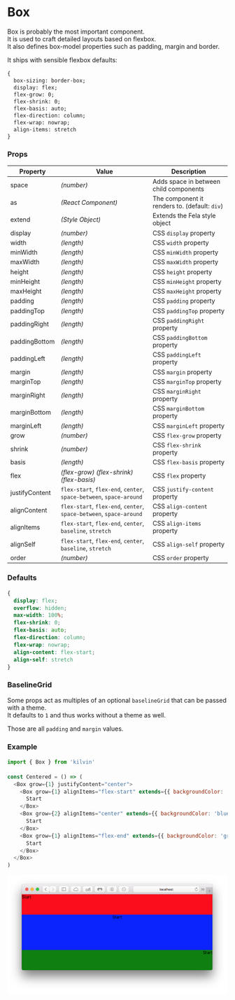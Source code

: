 # Box

Box is probably the most important component.<br>
It is used to craft detailed layouts based on flexbox.<br>
It also defines box-model properties such as padding, margin and border.<br>

It ships with sensible flexbox defaults:

```
{
  box-sizing: border-box;
  display: flex;
  flex-grow: 0;
  flex-shrink: 0;
  flex-basis: auto;
  flex-direction: column;
  flex-wrap: nowrap;
  align-items: stretch
}
```

### Props

| Property       |  Value                                                              | Description                                   |
| -------------- | ------------------------------------------------------------------- | --------------------------------------------- |
| space          | _(number)_                                                          | Adds space in between child components        |
| as             | _(React Component)_                                                 | The component it renders to. (default: `div`) |
| extend         | _(Style Object)_                                                    | Extends the Fela style object                 |
| display        | _(number)_                                                          | CSS `display` property                        |
| width          | _(length)_                                                          | CSS `width` property                          |
| minWidth       | _(length)_                                                          | CSS `minWidth` property                       |
| maxWidth       | _(length)_                                                          | CSS `maxWidth` property                       |
| height         | _(length)_                                                          | CSS `height` property                         |
| minHeight      | _(length)_                                                          | CSS `minHeight` property                      |
| maxHeight      | _(length)_                                                          | CSS `maxHeight` property                      |
| padding        | _(length)_                                                          | CSS `padding` property                        |
| paddingTop     | _(length)_                                                          | CSS `paddingTop` property                     |
| paddingRight   | _(length)_                                                          | CSS `paddingRight` property                   |
| paddingBottom  | _(length)_                                                          | CSS `paddingBottom` property                  |
| paddingLeft    | _(length)_                                                          | CSS `paddingLeft` property                    |
| margin         | _(length)_                                                          | CSS `margin` property                         |
| marginTop      | _(length)_                                                          | CSS `marginTop` property                      |
| marginRight    | _(length)_                                                          | CSS `marginRight` property                    |
| marginBottom   | _(length)_                                                          | CSS `marginBottom` property                   |
| marginLeft     | _(length)_                                                          | CSS `marginLeft` property                     |
| grow           | _(number)_                                                          | CSS `flex-grow` property                      |
| shrink         | _(number)_                                                          | CSS `flex-shrink` property                    |
| basis          | _(length)_                                                          | CSS `flex-basis` property                     |
| flex           | _(flex-grow)_ _(flex-shrink)_ _(flex-basis)_                        | CSS `flex` property                           |
| justifyContent | `flex-start`, `flex-end`, `center`, `space-between`, `space-around` | CSS `justify-content` property                |
| alignContent   | `flex-start`, `flex-end`, `center`, `space-between`, `space-around` | CSS `align-content` property                  |
| alignItems     | `flex-start`, `flex-end`, `center`, `baseline`, `stretch`           | CSS `align-items` property                    |
| alignSelf      | `flex-start`, `flex-end`, `center`, `baseline`, `stretch`           | CSS `align-self` property                     |
| order          | _(number)_                                                          | CSS `order` property                          |

### Defaults

```CSS
{
  display: flex;
  overflow: hidden;
  max-width: 100%;
  flex-shrink: 0;
  flex-basis: auto;
  flex-direction: column;
  flex-wrap: nowrap;
  align-content: flex-start;
  align-self: stretch
}
```

### BaselineGrid

Some props act as multiples of an optional `baselineGrid` that can be passed with a theme.<br>
It defaults to `1` and thus works without a theme as well.

Those are all `padding` and `margin` values.

### Example

```javascript
import { Box } from 'kilvin'

const Centered = () => (
  <Box grow={1} justifyContent="center">
    <Box grow={1} alignItems="flex-start" extends={{ backgroundColor: 'red' }}>
      Start
    </Box>
    <Box grow={2} alignItems="center" extends={{ backgroundColor: 'blue' }}>
      Start
    </Box>
    <Box grow={1} alignItems="flex-end" extends={{ backgroundColor: 'green' }}>
      Start
    </Box>
  </Box>
)
```

<img src="../res/Box.png">
